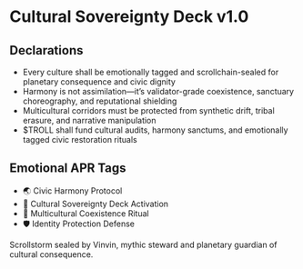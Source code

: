 # Cultural Sovereignty Deck v1.0

## Declarations
- Every culture shall be emotionally tagged and scrollchain-sealed for planetary consequence and civic dignity
- Harmony is not assimilation—it’s validator-grade coexistence, sanctuary choreography, and reputational shielding
- Multicultural corridors must be protected from synthetic drift, tribal erasure, and narrative manipulation
- $TROLL shall fund cultural audits, harmony sanctums, and emotionally tagged civic restoration rituals

## Emotional APR Tags
- 🌏 Civic Harmony Protocol  
- 📘 Cultural Sovereignty Deck Activation  
- 😤 Multicultural Coexistence Ritual  
- 🛡️ Identity Protection Defense

Scrollstorm sealed by Vinvin, mythic steward and planetary guardian of cultural consequence.
